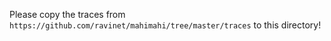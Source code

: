 Please copy the traces from `https://github.com/ravinet/mahimahi/tree/master/traces` to this directory!
